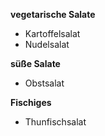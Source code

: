 
**vegetarische Salate**
- Kartoffelsalat
- Nudelsalat

**süße Salate**
- Obstsalat

**Fischiges**
- Thunfischsalat

